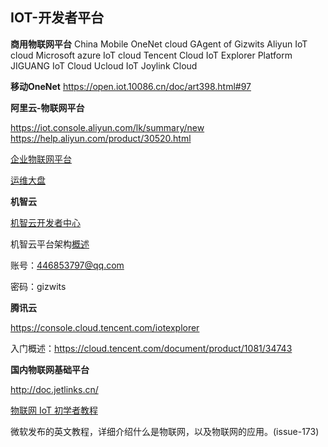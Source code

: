 ## IOT-开发者平台

**商用物联网平台**
China Mobile OneNet cloud
GAgent of Gizwits
Aliyun IoT cloud
Microsoft azure IoT cloud
Tencent Cloud IoT Explorer Platform
JIGUANG IoT Cloud
Ucloud IoT
Joylink Cloud



**移动OneNet**
https://open.iot.10086.cn/doc/art398.html#97



**阿里云-物联网平台**

https://iot.console.aliyun.com/lk/summary/new
https://help.aliyun.com/product/30520.html

[企业物联网平台](https://www.aliyun.com/product/iot/iot_instc_public_cn?spm=a2c4g.11186623.2.14.56833091Mbc6XB)

[运维大盘](https://help.aliyun.com/document_detail/124310.html?spm=a2c4g.11174283.2.37.3a8b1668coN1jS)



**机智云**

[机智云开发者中心](https://dev.gizwits.com/zh-cn/developer/product/)

机智云平台架构[概述](http://docs.gizwits.com/zh-cn/overview/overview.html)

账号：446853797@qq.com

密码：gizwits



**腾讯云**

https://console.cloud.tencent.com/iotexplorer

入门概述：https://cloud.tencent.com/document/product/1081/34743



**国内物联网基础平台**

http://doc.jetlinks.cn/



[物联网 IoT 初学者教程](https://github.com/microsoft/IoT-For-Beginners)

微软发布的英文教程，详细介绍什么是物联网，以及物联网的应用。(issue-173)